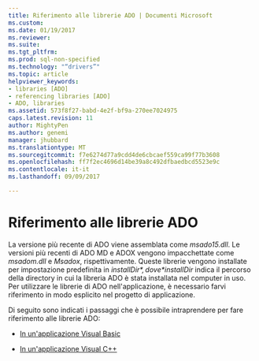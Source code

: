 ```yaml
---
title: Riferimento alle librerie ADO | Documenti Microsoft
ms.custom: 
ms.date: 01/19/2017
ms.reviewer: 
ms.suite: 
ms.tgt_pltfrm: 
ms.prod: sql-non-specified
ms.technology: "“drivers”"
ms.topic: article
helpviewer_keywords:
- libraries [ADO]
- referencing libraries [ADO]
- ADO, libraries
ms.assetid: 573f8f27-babd-4e2f-bf9a-270ee7024975
caps.latest.revision: 11
author: MightyPen
ms.author: genemi
manager: jhubbard
ms.translationtype: MT
ms.sourcegitcommit: f7e6274d77a9cdd4de6cbcaef559ca99f77b3608
ms.openlocfilehash: ff7f2ec4696d14be39a8c492dfbaedbcd5523e9c
ms.contentlocale: it-it
ms.lasthandoff: 09/09/2017

---
```

# <a name="referencing-the-ado-libraries"></a>Riferimento alle librerie ADO
La versione più recente di ADO viene assemblata come *msado15.dll*. Le versioni più recenti di ADO MD e ADOX vengono impacchettate come *msadom.dll* e *Msadox*, rispettivamente. Queste librerie vengono installate per impostazione predefinita in *$installDir*, dove *$installDir* indica il percorso della directory in cui la libreria ADO è stata installata nel computer in uso. Per utilizzare le librerie di ADO nell'applicazione, è necessario farvi riferimento in modo esplicito nel progetto di applicazione.  
  
 Di seguito sono indicati i passaggi che è possibile intraprendere per fare riferimento alle librerie ADO:  
  
-   [In un'applicazione Visual Basic](../../ado/guide/referencing-the-ado-libraries-in-a-visual-basic-6-application.md)  
  
-   [In un'applicazione Visual C++](../../ado/guide/referencing-the-ado-libraries-in-a-visual-c-application.md)
